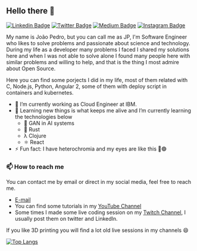 ## Hello there 👋
[![Linkedin Badge](https://img.shields.io/badge/-LinkedIn-blue?style=for-the-badge&logo=LinkedIn&logoColor=white)](https://www.linkedin.com/in/joaopedropp)
[![Twitter Badge](https://img.shields.io/badge/-Twitter-1ca0f1?style=for-the-badge&logo=Twitter&logoColor=white)](https://twitter.com/johnnypeterpp)
[![Medium Badge](https://img.shields.io/badge/-Medium-000?style=for-the-badge&logo=Medium&logoColor=white)](https://medium.com/@joaopedropp)
[![Instagram Badge](https://img.shields.io/badge/-Instagram-C13584?style=for-the-badge&logo=Instagram&logoColor=white)](https://www.instagram.com/johnnypeterpp)

My name is João Pedro, but you can call me as JP, I'm Software Engineer who likes to solve problems and passionate about science and technology. During my life as a developer many problems I faced I shared my solutions here and when I was not able to solve alone I found many people here with similar problems and willing to help, and that is the thing I most admire about Open Source.

Here you can find some porjects I did in my life, most of them related with C, Node.js, Python, Angular 2, some of them with deploy script in containers and kubernetes.

- 🔭 I’m currently working as Cloud Engineer at IBM.
- 🌱 Learning new things is what keeps me alive and I’m currently learning the technologies below
  - 🧬 GAN in AI systems
  - 🦀 Rust
  - λ Clojure
  - ⚛ React
- ⚡ Fun fact: I have heterochromia and my eyes are like this 🔵🟢

### 📫 How to reach me

You can contact me by email or direct in my social media, feel free to reach me.
- <a href="mailto:poloniponce@protonmail.ch">E-mail</a>
- You can find some tutorials in my [YouTube Channel](https://www.youtube.com/user/katmagal)
- Some times I made some live coding session on my [Twitch Channel](https://www.twitch.tv/johnnypeterpp), I usually post them on twitter and LinkedIn.

If you like 3D printing you will find a lot old live sessions in my channels 😄

[![Top Langs](https://github-readme-stats.vercel.app/api/top-langs/?username=joaopedropp&exclude_repo=TCC,k8-workshop,neoshop,Market-Share-Study,Preditor-de-Sucessos-Inteligente,Rijksmuseum-Color-Study,Demo-NLP-Flask&langs_count=6&layout=compact&hide=Jupyter%20Notebook,html,css)](https://github.com/anuraghazra/github-readme-stats)


<!--
Here are some ideas to get you started:

- 🔭 I’m currently working on ...
- 🌱 I’m currently learning ...
- 👯 I’m looking to collaborate on ...
- 🤔 I’m looking for help with ...
- 💬 Ask me about ...
- 📫 How to reach me: ...
- 😄 Pronouns: ...
- ⚡ Fun fact: ...
-->
